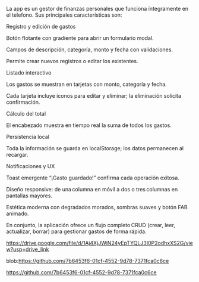 La app es un gestor de finanzas personales que funciona íntegramente en el telefono. Sus principales características son:

Registro y edición de gastos

Botón flotante con gradiente para abrir un formulario modal.

Campos de descripción, categoría, monto y fecha con validaciones.

Permite crear nuevos registros o editar los existentes.

Listado interactivo

Los gastos se muestran en tarjetas con monto, categoría y fecha.

Cada tarjeta incluye iconos para editar y eliminar; la eliminación solicita confirmación.

Cálculo del total

El encabezado muestra en tiempo real la suma de todos los gastos.

Persistencia local

Toda la información se guarda en localStorage; los datos permanecen al recargar.

Notificaciones y UX

Toast emergente “¡Gasto guardado!” confirma cada operación exitosa.

Diseño responsive: de una columna en móvil a dos o tres columnas en pantallas mayores.

Estética moderna con degradados morados, sombras suaves y botón FAB animado.

En conjunto, la aplicación ofrece un flujo completo CRUD (crear, leer, actualizar, borrar) para gestionar gastos de forma rápida.

https://drive.google.com/file/d/1Aj4XjJWiN24yEpTYQLJ3I0P2odhxXS2G/view?usp=drive_link

blob:https://github.com/7b6453f6-01cf-4552-9d78-7371fca0c6ce

https://github.com/7b6453f6-01cf-4552-9d78-7371fca0c6ce
